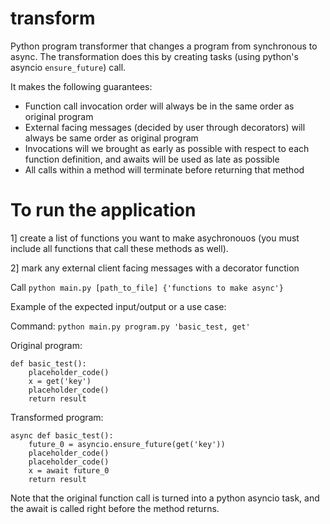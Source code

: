 # transform

Python program transformer that changes a program from synchronous to async. The transformation does this by creating tasks (using python's asyncio `ensure_future`) call. 

It makes the following guarantees: 
- Function call invocation order will always be in the same order as original program
- External facing messages (decided by user through decorators) will always be same order as original program
- Invocations will we brought as early as possible with respect to each function definition, and awaits will be used as late as possible
- All calls within a method will terminate before returning that method

# To run the application

1] create a list of functions you want to make asychronouos (you must include all functions that call these methods as well). 

2] mark any external client facing messages with a decorator function

Call `python main.py [path_to_file] {'functions to make async'}`

Example of the expected input/output or a use case:

Command: `python main.py program.py 'basic_test, get'`

Original program:
```
def basic_test():
    placeholder_code()
    x = get('key')
    placeholder_code()
    return result
```
Transformed program:
```
async def basic_test():
    future_0 = asyncio.ensure_future(get('key'))
    placeholder_code()
    placeholder_code()
    x = await future_0
    return result
```
Note that the original function call is turned into a python asyncio task, and the await is called right before the method returns. 
